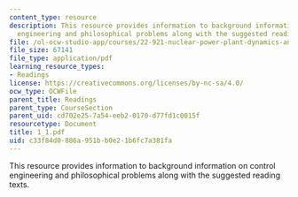 ```yaml
---
content_type: resource
description: This resource provides information to background information on control
  engineering and philosophical problems along with the suggested reading texts.
file: /ol-ocw-studio-app/courses/22-921-nuclear-power-plant-dynamics-and-control-january-iap-2006/c33f84d0886a951bb0e21b6fc7a381fa_1_1.pdf
file_size: 67141
file_type: application/pdf
learning_resource_types:
- Readings
license: https://creativecommons.org/licenses/by-nc-sa/4.0/
ocw_type: OCWFile
parent_title: Readings
parent_type: CourseSection
parent_uid: cd702e25-7a54-eeb2-0170-d77fd1c0015f
resourcetype: Document
title: 1_1.pdf
uid: c33f84d0-886a-951b-b0e2-1b6fc7a381fa
---
```

This resource provides information to background information on control engineering and philosophical problems along with the suggested reading texts.